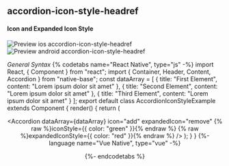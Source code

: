 ## accordion-icon-style-headref
#### Icon and Expanded Icon Style

![Preview ios accordion-icon-style-headref](https://github.com/GeekyAnts/NativeBase-KitchenSink/raw/v2.6.1/screenshots/ios/accordion-icon-style.gif)
![Preview android accordion-icon-style-headref](https://github.com/GeekyAnts/NativeBase-KitchenSink/raw/v2.6.1/screenshots/android/accordion-icon-style.gif)


*General Syntax*
{% codetabs name="React Native", type="js" -%}
import React, { Component } from "react";
import { Container, Header, Content, Accordion } from "native-base";
const dataArray = [
  { title: "First Element", content: "Lorem ipsum dolor sit amet" },
  { title: "Second Element", content: "Lorem ipsum dolor sit amet" },
  { title: "Third Element", content: "Lorem ipsum dolor sit amet" }
];
export default class AccordionIconStyleExample extends Component {
  render() {
    return (
      <Container>
        <Header />
        <Content padder>
          <Accordion
            dataArray={dataArray}
            icon="add"
            expandedIcon="remove"
            {% raw %}iconStyle={{ color: "green" }}{% endraw %}
            {% raw %}expandedIconStyle={{ color: "red" }}{% endraw %}
          />
        </Content>
      </Container>
    );
  }
}
{%- language name="Vue Native", type="vue" -%}
<template>
  <nb-container>
    <nb-header />
    <nb-content>
      <nb-accordion
        :dataArray="dataArray"
        icon="add"
        expandedIcon="remove"
        :iconStyle="{ color: 'green' }"
        :expandedIconStyle="{ color: 'red' }"
      />
    </nb-content>
  </nb-container>
</template>
<script>
export default {
  data: function() {
    return {
      dataArray: [
        { title: "First Element", content: "Lorem ipsum dolor sit amet" },
        { title: "Second Element", content: "Lorem ipsum dolor sit amet" },
        { title: "Third Element", content: "Lorem ipsum dolor sit amet" }
      ],
    };
  },
};
</script>
{%- endcodetabs %}
<br />